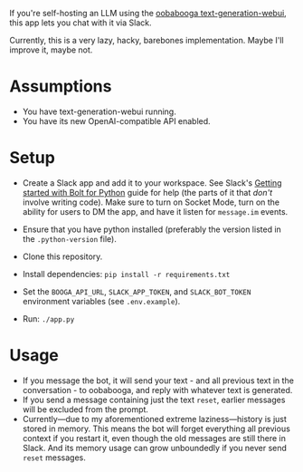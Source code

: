 If you're self-hosting an LLM using the [oobabooga text-generation-webui](https://github.com/oobabooga/text-generation-webui), this app lets you chat with it via Slack.

Currently, this is a very lazy, hacky, barebones implementation. Maybe I'll improve it, maybe not.

# Assumptions

- You have text-generation-webui running.
- You have its new OpenAI-compatible API enabled.

# Setup

- Create a Slack app and add it to your workspace. See Slack's [Getting started with Bolt for Python](https://slack.dev/bolt-python/tutorial/getting-started) guide for help (the parts of it that _don't_ involve writing code). Make sure to turn on Socket Mode, turn on the ability for users to DM the app, and have it listen for `message.im` events.

- Ensure that you have python installed (preferably the version listed in the `.python-version` file).

- Clone this repository.

- Install dependencies: `pip install -r requirements.txt`

- Set the `BOOGA_API_URL`, `SLACK_APP_TOKEN`, and `SLACK_BOT_TOKEN` environment variables (see `.env.example`).

- Run: `./app.py`

# Usage

- If you message the bot, it will send your text - and all previous text in the conversation - to oobabooga, and reply with whatever text is generated.
- If you send a message containing just the text `reset`, earlier messages will be excluded from the prompt.
- Currently—due to my aforementioned extreme laziness—history is just stored in memory. This means the bot will forget everything all previous context if you restart it, even though the old messages are still there in Slack. And its memory usage can grow unboundedly if you never send `reset` messages.

